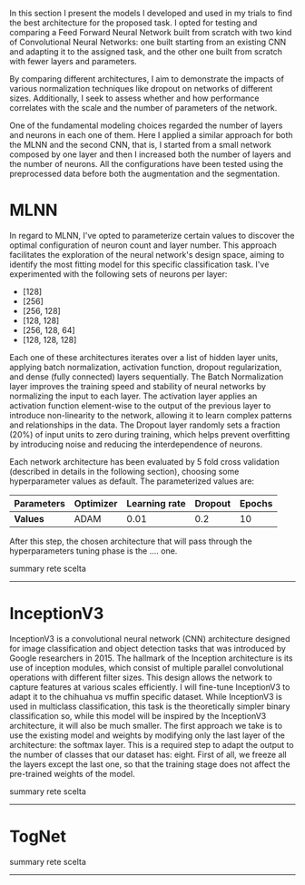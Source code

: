 In this section I present the models I developed and used in my trials to find the best architecture for the proposed task. I opted for testing and comparing a Feed Forward Neural Network built from scratch with two kind of Convolutional Neural Networks: one built starting from an existing CNN and adapting it to the assigned task, and the other one built from scratch with fewer layers and parameters.

By comparing different architectures, I aim to demonstrate the impacts of various normalization techniques like dropout on networks of different sizes. Additionally, I seek to assess whether and how performance correlates with the scale and the number of parameters of the network.

One of the fundamental modeling choices regarded the number of layers and neurons in each one of them. Here I applied a similar approach for both the MLNN and the second CNN, that is, I started from a small network composed by one layer and then I increased both the number of layers and the number of neurons. All the configurations have been tested using the preprocessed data before both the augmentation and the segmentation.

# MLNN
In regard to MLNN, I've opted to parameterize certain values to discover the optimal configuration of neuron count and layer number. This approach facilitates the exploration of the neural network's design space, aiming to identify the most fitting model for this specific classification task. I've experimented with the following sets of neurons per layer:
- \[128]
- \[256]
- \[256, 128]
- \[128, 128]
- \[256, 128, 64]
- \[128, 128, 128]

Each one of these architectures iterates over a list of hidden layer units, applying batch normalization, activation function, dropout regularization, and dense (fully connected) layers sequentially. The Batch Normalization layer improves the training speed and stability of neural networks by normalizing the input to each layer. The activation layer applies an activation function element-wise to the output of the previous layer to introduce non-linearity to the network, allowing it to learn complex patterns and relationships in the data. The Dropout layer randomly sets a fraction ($20\%$) of input units to zero during training, which helps prevent overfitting by introducing noise and reducing the interdependence of neurons.

Each network architecture has been evaluated by $5$ fold cross validation (described in details in the following section), choosing some hyperparameter values as default. The parameterized values are:

| Parameters | Optimizer | Learning rate | Dropout | Epochs |
| ---------- | --------- | ------------- | ------- | ------ |
| **Values** | ADAM      | 0.01          | 0.2     | 10     |

After this step, the chosen architecture that will pass through the hyperparameters tuning phase is the .... one. 

summary rete scelta

-----

# InceptionV3
InceptionV3 is a convolutional neural network (CNN) architecture designed for image classification and object detection tasks that was introduced by Google researchers in 2015. The hallmark of the Inception architecture is its use of inception modules, which consist of multiple parallel convolutional operations with different filter sizes. This design allows the network to capture features at various scales efficiently.
I will fine-tune InceptionV3 to adapt it to the chihuahua vs muffin specific dataset. While InceptionV3 is used in multiclass classification, this task is the theoretically simpler binary classification so, while this model will be inspired by the InceptionV3 architecture, it will also be much smaller.
The first approach we take is to use the existing model and weights by modifying only the last layer of the architecture: the softmax layer. This is a required step to adapt the output to the number of classes that our dataset has: eight. First of all, we freeze all the layers except the last one, so that the training stage does not affect the pre-trained weights of the model.

summary rete scelta

-----

# TogNet

summary rete scelta

-----
